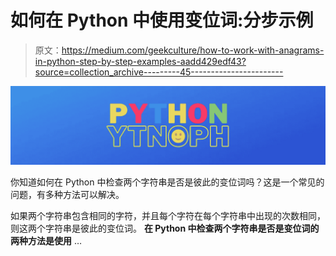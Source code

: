 # 如何在 Python 中使用变位词:分步示例

> 原文：<https://medium.com/geekculture/how-to-work-with-anagrams-in-python-step-by-step-examples-aadd429edf43?source=collection_archive---------45----------------------->

![](img/8e9269ec1b4b5cb63015dc6c0b6ba6a6.png)

你知道如何在 Python 中检查两个字符串是否是彼此的变位词吗？这是一个常见的问题，有多种方法可以解决。

如果两个字符串包含相同的字符，并且每个字符在每个字符串中出现的次数相同，则这两个字符串是彼此的变位词。 **在 Python 中检查两个字符串是否是变位词的两种方法是使用** …